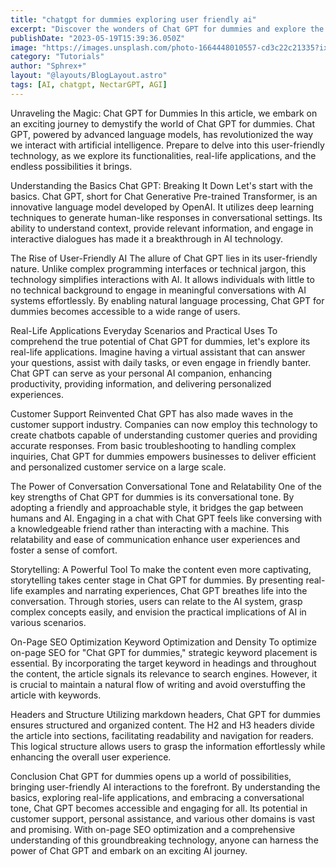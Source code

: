 ```yaml
---
title: "chatgpt for dummies exploring user friendly ai"
excerpt: "Discover the wonders of Chat GPT for dummies and explore the world of user-friendly AI. This comprehensive article dives into the basics of Chat GPT, its real-life applications, and the power of conversation. Learn how to optimize your on-page SEO and unlock the potential of Chat GPT for a seamless AI experience"
publishDate: "2023-05-19T15:39:36.050Z"
image: "https://images.unsplash.com/photo-1664448010557-cd3c22c21335?ixlib=rb-4.0.3&ixid=M3wxMjA3fDB8MHxwaG90by1wYWdlfHx8fGVufDB8fHx8fA%3D%3D&auto=format&fit=crop&w=1032&q=80"
category: "Tutorials"
author: "Sphrex+"
layout: "@layouts/BlogLayout.astro"
tags: [AI, chatgpt, NectarGPT, AGI]
---
```


Unraveling the Magic: Chat GPT for Dummies
In this article, we embark on an exciting journey to demystify the world of Chat GPT for dummies. Chat GPT, powered by advanced language models, has revolutionized the way we interact with artificial intelligence. Prepare to delve into this user-friendly technology, as we explore its functionalities, real-life applications, and the endless possibilities it brings.

Understanding the Basics
Chat GPT: Breaking It Down
Let's start with the basics. Chat GPT, short for Chat Generative Pre-trained Transformer, is an innovative language model developed by OpenAI. It utilizes deep learning techniques to generate human-like responses in conversational settings. Its ability to understand context, provide relevant information, and engage in interactive dialogues has made it a breakthrough in AI technology.

The Rise of User-Friendly AI
The allure of Chat GPT lies in its user-friendly nature. Unlike complex programming interfaces or technical jargon, this technology simplifies interactions with AI. It allows individuals with little to no technical background to engage in meaningful conversations with AI systems effortlessly. By enabling natural language processing, Chat GPT for dummies becomes accessible to a wide range of users.

Real-Life Applications
Everyday Scenarios and Practical Uses
To comprehend the true potential of Chat GPT for dummies, let's explore its real-life applications. Imagine having a virtual assistant that can answer your questions, assist with daily tasks, or even engage in friendly banter. Chat GPT can serve as your personal AI companion, enhancing productivity, providing information, and delivering personalized experiences.

Customer Support Reinvented
Chat GPT has also made waves in the customer support industry. Companies can now employ this technology to create chatbots capable of understanding customer queries and providing accurate responses. From basic troubleshooting to handling complex inquiries, Chat GPT for dummies empowers businesses to deliver efficient and personalized customer service on a large scale.

The Power of Conversation
Conversational Tone and Relatability
One of the key strengths of Chat GPT for dummies is its conversational tone. By adopting a friendly and approachable style, it bridges the gap between humans and AI. Engaging in a chat with Chat GPT feels like conversing with a knowledgeable friend rather than interacting with a machine. This relatability and ease of communication enhance user experiences and foster a sense of comfort.

Storytelling: A Powerful Tool
To make the content even more captivating, storytelling takes center stage in Chat GPT for dummies. By presenting real-life examples and narrating experiences, Chat GPT breathes life into the conversation. Through stories, users can relate to the AI system, grasp complex concepts easily, and envision the practical implications of AI in various scenarios.

On-Page SEO Optimization
Keyword Optimization and Density
To optimize on-page SEO for "Chat GPT for dummies," strategic keyword placement is essential. By incorporating the target keyword in headings and throughout the content, the article signals its relevance to search engines. However, it is crucial to maintain a natural flow of writing and avoid overstuffing the article with keywords.

Headers and Structure
Utilizing markdown headers, Chat GPT for dummies ensures structured and organized content. The H2 and H3 headers divide the article into sections, facilitating readability and navigation for readers. This logical structure allows users to grasp the information effortlessly while enhancing the overall user experience.

Conclusion
Chat GPT for dummies opens up a world of possibilities, bringing user-friendly AI interactions to the forefront. By understanding the basics, exploring real-life applications, and embracing a conversational tone, Chat GPT becomes accessible and engaging for all. Its potential in customer support, personal assistance, and various other domains is vast and promising. With on-page SEO optimization and a comprehensive understanding of this groundbreaking technology, anyone can harness the power of Chat GPT and embark on an exciting AI journey.